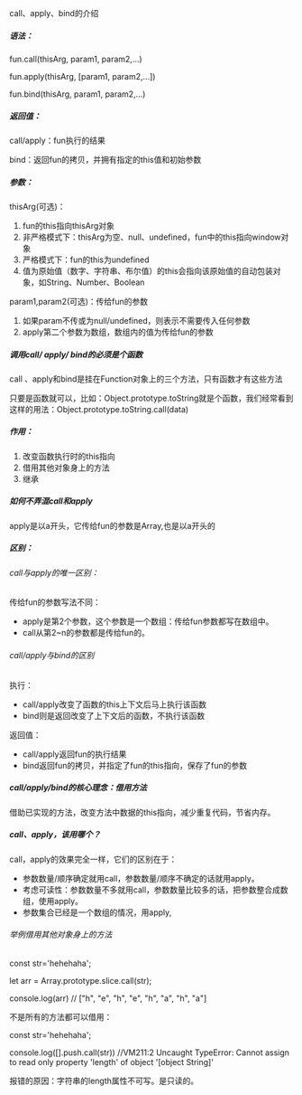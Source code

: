 call、apply、bind的介绍

##### 语法：

fun.call(thisArg, param1,  param2,...)

fun.apply(thisArg, [param1, param2,...])

fun.bind(thisArg, param1, param2,...)

##### 返回值：

call/apply：fun执行的结果

bind：返回fun的拷贝，并拥有指定的this值和初始参数

##### 参数：

thisArg(可选)：

1. fun的this指向thisArg对象
2. 非严格模式下：thisArg为空、null、undefined，fun中的this指向window对象
3. 严格模式下：fun的this为undefined
4. 值为原始值（数字、字符串、布尔值）的this会指向该原始值的自动包装对象，如String、Number、Boolean

param1,param2(可选)：传给fun的参数

1. 如果param不传或为null/undefined，则表示不需要传入任何参数
2. apply第二个参数为数组，数组内的值为传给fun的参数

##### 调用call/ apply/ bind的必须是个函数

call 、apply和bind是挂在Function对象上的三个方法，只有函数才有这些方法

只要是函数就可以，比如：Object.prototype.toString就是个函数，我们经常看到这样的用法：Object.prototype.toString.call(data)

##### 作用：

1. 改变函数执行时的this指向
2. 借用其他对象身上的方法
3. 继承

##### 如何不弄混call和apply

apply是以a开头，它传给fun的参数是Array,也是以a开头的

##### 区别：

###### call与apply的唯一区别：

传给fun的参数写法不同：

- apply是第2个参数，这个参数是一个数组：传给fun参数都写在数组中。
- call从第2~n的参数都是传给fun的。

###### call/apply与bind的区别

执行：

- call/apply改变了函数的this上下文后马上执行该函数
- bind则是返回改变了上下文后的函数，不执行该函数

返回值：

- call/apply返回fun的执行结果
- bind返回fun的拷贝，并指定了fun的this指向，保存了fun的参数

##### call/apply/bind的核心理念：借用方法

借助已实现的方法，改变方法中数据的this指向，减少重复代码，节省内存。

##### call、apply，该用哪个？

call，apply的效果完全一样，它们的区别在于：

- 参数数量/顺序确定就用call，参数数量/顺序不确定的话就用apply。
- 考虑可读性：参数数量不多就用call，参数数量比较多的话，把参数整合成数组，使用apply。
- 参数集合已经是一个数组的情况，用apply,

###### 举例借用其他对象身上的方法

const str='hehehaha';

let arr = Array.prototype.slice.call(str);

console.log(arr) // ["h", "e", "h", "e", "h", "a", "h", "a"]

不是所有的方法都可以借用：

const str='hehehaha';

console.log([].push.call(str)) //VM211:2 Uncaught TypeError: Cannot assign to read only property 'length' of object '[object String]'

报错的原因：字符串的length属性不可写。是只读的。
